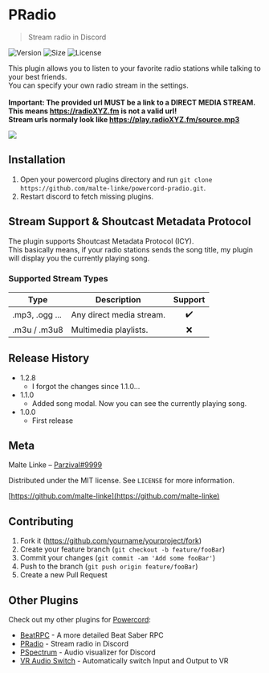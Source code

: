 # PRadio
> Stream radio in Discord 

![Version][version-image]
![Size][size-image]
![License][license-image]

This plugin allows you to listen to your favorite radio stations while talking to your best friends. <br>
You can specify your own radio stream in the settings.<br>
<br>
<b>
  Important: The provided url MUST be a link to a DIRECT MEDIA STREAM. This means https://radioXYZ.fm is not a valid url!<br>
  Stream urls normaly look like https://play.radioXYZ.fm/source.mp3
</b>

![][demo-image]

## Installation

1. Open your powercord plugins directory and run `git clone https://github.com/malte-linke/powercord-pradio.git`.
2. Restart discord to fetch missing plugins.

## Stream Support & Shoutcast Metadata Protocol

The plugin supports Shoutcast Metadata Protocol (ICY).</br>
This basically means, if your radio stations sends the song title, my plugin will display you the currently playing song.

### Supported Stream Types

| Type           | Description              | Support |
| -------------- | ------------------------ | :-----: |
| .mp3, .ogg ... | Any direct media stream. | ✔️      |
| .m3u / .m3u8   | Multimedia playlists.    | ❌      |

## Release History

* 1.2.8
    * I forgot the changes since 1.1.0...
* 1.1.0
    * Added song modal. Now you can see the currently playing song.
* 1.0.0
    * First release

## Meta

Malte Linke – [Parzival#9999](https://discord.com/users/249877580180750336)

Distributed under the MIT license. See ``LICENSE`` for more information.

[https://github.com/malte-linke](https://github.com/malte-linke)

## Contributing

1. Fork it (<https://github.com/yourname/yourproject/fork>)
2. Create your feature branch (`git checkout -b feature/fooBar`)
3. Commit your changes (`git commit -am 'Add some fooBar'`)
4. Push to the branch (`git push origin feature/fooBar`)
5. Create a new Pull Request

<!-- Markdown link & img dfn's -->
[version-image]: https://img.shields.io/github/manifest-json/v/malte-linke/powercord-pradio?style=flat-square
[license-image]: https://img.shields.io/github/license/malte-linke/powercord-pradio?style=flat-square
[size-image]: https://img.shields.io/github/repo-size/malte-linke/powercord-pradio?label=size&style=flat-square
[demo-image]: https://i.imgur.com/Np3nmyJ.png

## Other Plugins

Check out my other plugins for [Powercord](https://powercord.dev/plugins/):

  - [BeatRPC](https://github.com/malte-linke/powercord-beatrpc) - A more detailed Beat Saber RPC
  - [PRadio](https://github.com/malte-linke/powercord-pradio) - Stream radio in Discord
  - [PSpectrum](https://github.com/malte-linke/powercord-pspectrum) - Audio visualizer for Discord
  - [VR Audio Switch](https://github.com/malte-linke/powercord-vraudioswitch) - Automatically switch Input and Output to VR
